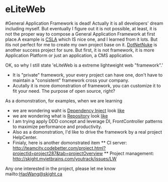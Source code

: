 eLiteWeb
========
#General Application Framework is dead!
Actually it is all developers' dream including myself. But eventually I figure out it is not possible, at least, it is not the proper way to compose a General Application Framework at first place.A example is [CSLA](http://www.lhotka.net/cslanet/) which IS nice one, and I learned from it lots. But itis not perfect for me to create my own project base on it. [DotNetNuke](http://www.dnnsoftware.com/) is another success project for sure. But first, it is not framework, it is more Application Platform or just an application, a CMS application.

OK, so why I still state 'eLiteWeb is a extreme lightweight web "framework".' 
* It is "private" framework, your every project can have one, don't have to maintain a "consistent" framework 
cross your company.
* Acutally it is more domonstration of framework, you can customize it to fit your need. The purpose of open source, right?

As a domonstration, for examples, when we are learning 
* we are wondering waht is [Dependency Inject](http://martinfowler.com/articles/injection.html) look [like](https://github.com/SkightTeam/eLiteWeb/tree/master/Skight.eLiteWeb.Domain/Containers)
* we are wondering what is [Repository](http://martinfowler.com/eaaCatalog/repository.html) look [like]()
* I am trying apply DDD concept and leverage DI, FrontController patterns to maximize performance and productivity.
* Also as a domonstration, I'd like to drive the framework by a real project HelpCenter.
* Finialy, here is another domonstrated item 
** CI server: http://teamcity.codebetter.com/project.html?projectId=project287&tab=projectOverview
** Project management: http://skight.myjetbrains.com/youtrack/issues/LW

Any one interested in the project, please let me know mailto:HaoWang@skight.ca
